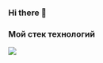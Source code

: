 ### Hi there 👋


### Мой стек технологий

<img src="https://img.shields.io/badge/ HTML - E0FFFF ?style=for-the-badge&logo= HTML5 &logoColor=LightSlateGray"/>
